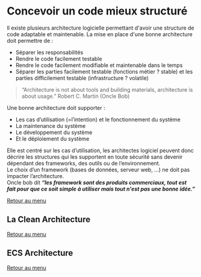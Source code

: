 ﻿# Concevoir un code mieux structuré

Il existe plusieurs architecture logicielle permettant d'avoir une structure de code adaptable et maintenable.
La mise en place d'une bonne architecture doit permettre de : 
  - Séparer les responsabilités
  - Rendre le code facilement testable
  - Rendre le code facilement modifiable et maintenable dans le temps 
  - Séparer les parties facilement testable (fonctions métier ? stable)  et les parties difficilement testable (infrastructure ? volatile)
  
> “Architecture is not about tools and building materials, architecture is about usage.” 
> Robert C. Martin (Oncle Bob)

Une bonne architecture doit supporter :
  - Les cas d’utilisation (=l’intention) et le fonctionnement du système
  - La maintenance du système
  - Le développement du système
  - Et le déploiement du système
   
Elle est centré sur les cas d’utilisation, les architectes logiciel peuvent donc décrire les structures qui les supportent en toute sécurité sans devenir dépendant des frameworks, des outils ou de l’environnement.   
Le choix d’un framework (bases de données, serveur web, …) ne doit pas impacter l’architecture.   
Oncle bob dit ***“les framework sont des produits commerciaux, tout est fait pour que ce soit simple à utiliser mais tout n'est pas une bonne idée.”***

[Retour au menu](Fr/Summary.md)

## La Clean Architecture

[Retour au menu](Fr/Summary.md)

## ECS Architecture


[Retour au menu](Fr/Summary.md) 